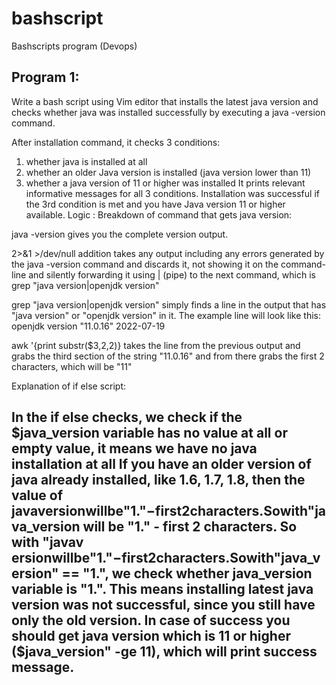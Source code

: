 # bashscript
Bashscripts program (Devops)

Program 1: 
-------------------------------------------------------------------------------------------------------------------------------------------------------------------
Write a bash script using Vim editor that installs the latest java version and checks whether java was installed successfully by executing a java -version command.

After installation command, it checks 3 conditions:

1. whether java is installed at all
2. whether an older Java version is installed (java version lower than 11)
3. whether a java version of 11 or higher was installed
It prints relevant informative messages for all 3 conditions. Installation was successful if the 3rd condition is met and you have Java version 11 or higher available.
Logic :
Breakdown of command that gets java version:


java -version gives you the complete version output.

2>&1 >/dev/null addition takes any output including any errors generated by the java -version command and discards it, not showing it on the command-line and silently forwarding it using | (pipe) to the next command, which is grep "java version\|openjdk version"


grep "java version\|openjdk version" simply finds a line in the output that has "java version" or "openjdk version" in it. The example line will look like this: openjdk version "11.0.16" 2022-07-19

awk '{print substr($3,2,2)} takes the line from the previous output and grabs the third section of the string "11.0.16" and from there grabs the first 2 characters, which will be "11"

Explanation of if else script:

In the if else checks, we check if the $java_version variable has no value at all or empty value, it means we have no java installation at all
If you have an older version of java already installed, like 1.6, 1.7, 1.8, then the value of javaversionwillbe"1."−first2characters.Sowith"java_version will be "1." - first 2 characters. So with "javav​ersionwillbe"1."−first2characters.Sowith"java_version" == "1.", we check whether java_version variable is "1.". This means installing latest java version was not successful, since you still have only the old version.
In case of success you should get java version which is 11 or higher ($java_version" -ge 11), which will print success message.
--------------------------------------------------------------------------------------------------------------------------------------------------------------------
